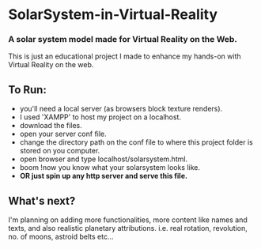 # SolarSystem-in-Virtual-Reality
### A solar system model made for Virtual Reality on the Web.

This is just an educational project I made to enhance my hands-on with Virtual Reality on the web.

## To Run:
* you'll need a local server (as browsers block texture renders).
* I used 'XAMPP' to host my project on a localhost.
* download the files.
* open your server conf file.
* change the directory path on the conf file to where this project folder is stored on you computer.
* open browser and type localhost/solarsystem.html.
* boom !now you know what your solarsystem looks like.
* **OR just spin up any http server and serve this file.**

## What's next?
I'm planning on adding more functionalities, more content like names and texts, and also realistic planetary attributions. i.e. real rotation, revolution, no. of moons, astroid belts etc...
